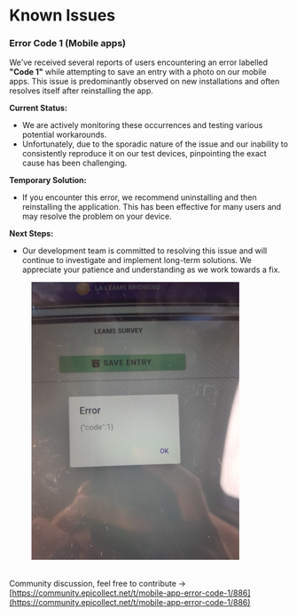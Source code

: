 # Known Issues

### Error Code 1 (Mobile apps)

We've received several reports of users encountering an error labelled **"Code 1"** while attempting to save an entry with a photo on our mobile apps. This issue is predominantly observed on new installations and often resolves itself after reinstalling the app.

**Current Status:**

* We are actively monitoring these occurrences and testing various potential workarounds.
* Unfortunately, due to the sporadic nature of the issue and our inability to consistently reproduce it on our test devices, pinpointing the exact cause has been challenging.

**Temporary Solution:**

* If you encounter this error, we recommend uninstalling and then reinstalling the application. This has been effective for many users and may resolve the problem on your device.

**Next Steps:**

* Our development team is committed to resolving this issue and will continue to investigate and implement long-term solutions. We appreciate your patience and understanding as we work towards a fix.

<figure><img src="../.gitbook/assets/Error Code 1.jpg" alt="" width="375"><figcaption></figcaption></figure>

\
Community discussion, feel free to contribute ->\
[https://community.epicollect.net/t/mobile-app-error-code-1/886](https://community.epicollect.net/t/mobile-app-error-code-1/886)
